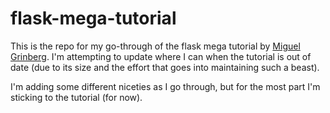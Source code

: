 # flask-mega-tutorial
This is the repo for my go-through of the flask mega tutorial by [Miguel Grinberg](https://github.com/miguelgrinberg). I'm attempting to update where I can when
the tutorial is out of date (due to its size and the effort that goes into maintaining such a beast).

I'm adding some different niceties as I go through, but for the most part I'm sticking to the tutorial (for now).
